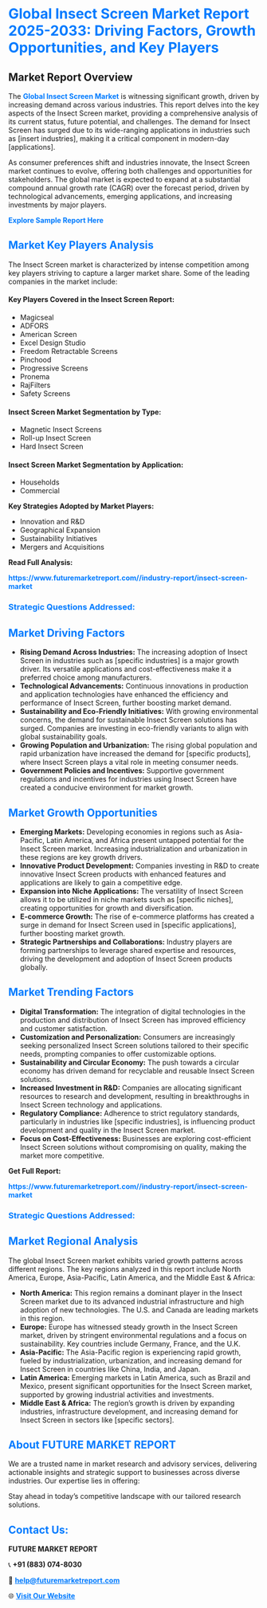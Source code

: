<h1 style="color: #007BFF;">Global Insect Screen Market Report 2025-2033: Driving Factors, Growth Opportunities, and Key Players</h1>

<section id="overview">
<h2>Market Report Overview</h2>
<p>The <a href="https://www.futuremarketreport.com//industry-report/insect-screen-market" style="color: #007BFF; text-decoration: none;"><strong>Global Insect Screen Market</strong></a> is witnessing significant growth, driven by increasing demand across various industries. This report delves into the key aspects of the Insect Screen market, providing a comprehensive analysis of its current status, future potential, and challenges. The demand for Insect Screen has surged due to its wide-ranging applications in industries such as [insert industries], making it a critical component in modern-day [applications].</p>
<p>As consumer preferences shift and industries innovate, the Insect Screen market continues to evolve, offering both challenges and opportunities for stakeholders. The global market is expected to expand at a substantial compound annual growth rate (CAGR) over the forecast period, driven by technological advancements, emerging applications, and increasing investments by major players.</p>
</section>

<section id="overview">
<p><a href="https://www.futuremarketreport.com//request-sample/reportId=92611" style="color: #007BFF; text-decoration: none;"><strong>Explore Sample Report Here</strong></a></p>
</section>

<section id="key-players">
<h2 style="color: #007BFF;">Market Key Players Analysis</h2>
<p>The Insect Screen market is characterized by intense competition among key players striving to capture a larger market share. Some of the leading companies in the market include:</p>
<h4>Key Players Covered in the Insect Screen Report:</h4>
<ul><li>Magicseal</li><li>ADFORS</li><li>American Screen</li><li>Excel Design Studio</li><li>Freedom Retractable Screens</li><li>Pinchood</li><li>Progressive Screens</li><li>Pronema</li><li>RajFilters</li><li>Safety Screens</li></ul>
<h4>Insect Screen Market Segmentation by Type:</h4>
<ul><li>Magnetic Insect Screens</li><li>Roll-up Insect Screen</li><li>Hard Insect Screen</li></ul>

<h4>Insect Screen Market Segmentation by Application:</h4>
<ul><li>Households</li><li>Commercial</li></ul>
<p><strong>Key Strategies Adopted by Market Players:</strong></p>
<ul>
<li>Innovation and R&D</li>
<li>Geographical Expansion</li>
<li>Sustainability Initiatives</li>
<li>Mergers and Acquisitions</li>
</ul>
</section>

<section>
<p><strong>Read Full Analysis: </strong></p><a href="https://www.futuremarketreport.com//industry-report/insect-screen-market" style="color: #007BFF; text-decoration: none;"><strong>https://www.futuremarketreport.com//industry-report/insect-screen-market</strong></a>
<h3 style="color: #007BFF;">Strategic Questions Addressed:</h3>
</section>

<section id="driving-factors">
<h2 style="color: #007BFF;">Market Driving Factors</h2>
<ul>
<li><strong>Rising Demand Across Industries:</strong> The increasing adoption of Insect Screen in industries such as [specific industries] is a major growth driver. Its versatile applications and cost-effectiveness make it a preferred choice among manufacturers.</li>
<li><strong>Technological Advancements:</strong> Continuous innovations in production and application technologies have enhanced the efficiency and performance of Insect Screen, further boosting market demand.</li>
<li><strong>Sustainability and Eco-Friendly Initiatives:</strong> With growing environmental concerns, the demand for sustainable Insect Screen solutions has surged. Companies are investing in eco-friendly variants to align with global sustainability goals.</li>
<li><strong>Growing Population and Urbanization:</strong> The rising global population and rapid urbanization have increased the demand for [specific products], where Insect Screen plays a vital role in meeting consumer needs.</li>
<li><strong>Government Policies and Incentives:</strong> Supportive government regulations and incentives for industries using Insect Screen have created a conducive environment for market growth.</li>
</ul>
</section>

<section id="growth-opportunities">
<h2 style="color: #007BFF;">Market Growth Opportunities</h2>
<ul>
<li><strong>Emerging Markets:</strong> Developing economies in regions such as Asia-Pacific, Latin America, and Africa present untapped potential for the Insect Screen market. Increasing industrialization and urbanization in these regions are key growth drivers.</li>
<li><strong>Innovative Product Development:</strong> Companies investing in R&D to create innovative Insect Screen products with enhanced features and applications are likely to gain a competitive edge.</li>
<li><strong>Expansion into Niche Applications:</strong> The versatility of Insect Screen allows it to be utilized in niche markets such as [specific niches], creating opportunities for growth and diversification.</li>
<li><strong>E-commerce Growth:</strong> The rise of e-commerce platforms has created a surge in demand for Insect Screen used in [specific applications], further boosting market growth.</li>
<li><strong>Strategic Partnerships and Collaborations:</strong> Industry players are forming partnerships to leverage shared expertise and resources, driving the development and adoption of Insect Screen products globally.</li>
</ul>
</section>

<section id="trending-factors">
<h2 style="color: #007BFF;">Market Trending Factors</h2>
<ul>
<li><strong>Digital Transformation:</strong> The integration of digital technologies in the production and distribution of Insect Screen has improved efficiency and customer satisfaction.</li>
<li><strong>Customization and Personalization:</strong> Consumers are increasingly seeking personalized Insect Screen solutions tailored to their specific needs, prompting companies to offer customizable options.</li>
<li><strong>Sustainability and Circular Economy:</strong> The push towards a circular economy has driven demand for recyclable and reusable Insect Screen solutions.</li>
<li><strong>Increased Investment in R&D:</strong> Companies are allocating significant resources to research and development, resulting in breakthroughs in Insect Screen technology and applications.</li>
<li><strong>Regulatory Compliance:</strong> Adherence to strict regulatory standards, particularly in industries like [specific industries], is influencing product development and quality in the Insect Screen market.</li>
<li><strong>Focus on Cost-Effectiveness:</strong> Businesses are exploring cost-efficient Insect Screen solutions without compromising on quality, making the market more competitive.</li>
</ul>
</section>

<section>
<p><strong>Get Full Report: </strong></p><a href="https://www.futuremarketreport.com//industry-report/insect-screen-market" style="color: #007BFF; text-decoration: none;"><strong>https://www.futuremarketreport.com//industry-report/insect-screen-market</strong></a>
<h3 style="color: #007BFF;">Strategic Questions Addressed:</h3>
</section>


<section id="regional-analysis">
<h2 style="color: #007BFF;">Market Regional Analysis</h2>
<p>The global Insect Screen market exhibits varied growth patterns across different regions. The key regions analyzed in this report include North America, Europe, Asia-Pacific, Latin America, and the Middle East & Africa:</p>
<ul>
<li><strong>North America:</strong> This region remains a dominant player in the Insect Screen market due to its advanced industrial infrastructure and high adoption of new technologies. The U.S. and Canada are leading markets in this region.</li>
<li><strong>Europe:</strong> Europe has witnessed steady growth in the Insect Screen market, driven by stringent environmental regulations and a focus on sustainability. Key countries include Germany, France, and the U.K.</li>
<li><strong>Asia-Pacific:</strong> The Asia-Pacific region is experiencing rapid growth, fueled by industrialization, urbanization, and increasing demand for Insect Screen in countries like China, India, and Japan.</li>
<li><strong>Latin America:</strong> Emerging markets in Latin America, such as Brazil and Mexico, present significant opportunities for the Insect Screen market, supported by growing industrial activities and investments.</li>
<li><strong>Middle East & Africa:</strong> The region’s growth is driven by expanding industries, infrastructure development, and increasing demand for Insect Screen in sectors like [specific sectors].</li>
</ul>
</section>

<footer>
<h2 style="color: #007BFF;">About FUTURE MARKET REPORT</h2>
<p>We are a trusted name in market research and advisory services, delivering actionable insights and strategic support to businesses across diverse industries. Our expertise lies in offering:</p>

<p>Stay ahead in today’s competitive landscape with our tailored research solutions.</p>

<h2 style="color: #007BFF;">Contact Us:</h2>
<p><strong>FUTURE MARKET REPORT</strong></p>
<p>📞 <strong>+91 (883) 074-8030</strong></p>
<p>📧 <strong><a href="mailto:help@futuremarketreport.com" style="color: #007BFF;">help@futuremarketreport.com</a></strong></p>
<p>🌐 <strong><a href="https://www.futuremarketreport.com/" style="color: #007BFF;">Visit Our Website</a></strong></p>
</footer>